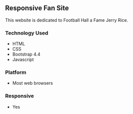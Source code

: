 ## Responsive Fan Site
This website is dedicated to Football Hall a Fame Jerry Rice.

### Technology Used
- HTML
- CSS
- Bootstrap 4.4
- Javascript

### Platform
- Most web browsers

### Responsive
- Yes